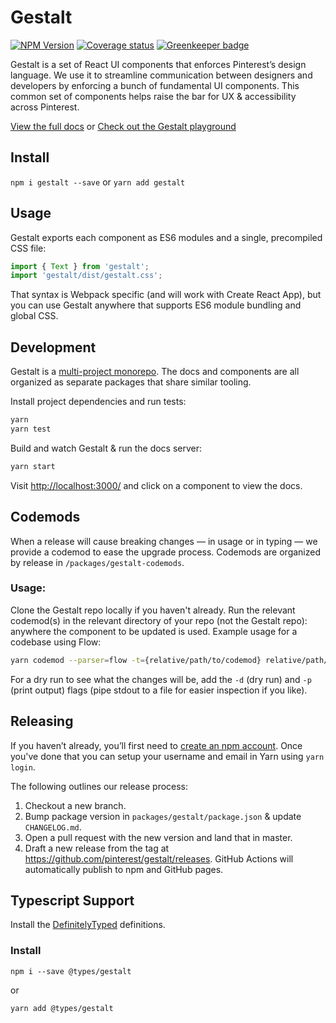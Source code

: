 # Gestalt

[![NPM Version](https://img.shields.io/npm/v/gestalt.svg)](https://www.npmjs.com/package/gestalt)
[![Coverage status](https://codecov.io/gh/pinterest/gestalt/branch/master/graph/badge.svg)](https://codecov.io/github/pinterest/gestalt)
[![Greenkeeper badge](https://badges.greenkeeper.io/pinterest/gestalt.svg)](https://greenkeeper.io/)

Gestalt is a set of React UI components that enforces Pinterest’s design language. We use it to streamline communication between designers and developers by enforcing a bunch of fundamental UI components. This common set of components helps raise the bar for UX & accessibility across Pinterest.

[View the full docs](https://pinterest.github.io/gestalt)
or
[Check out the Gestalt playground](https://codesandbox.io/s/k5plvp9v8v)

## Install

`npm i gestalt --save` or `yarn add gestalt`

## Usage

Gestalt exports each component as ES6 modules and a single, precompiled CSS file:

```js
import { Text } from 'gestalt';
import 'gestalt/dist/gestalt.css';
```

That syntax is Webpack specific (and will work with Create React App), but you can use Gestalt anywhere that supports ES6 module bundling and global CSS.

## Development

Gestalt is a [multi-project monorepo](https://yarnpkg.com/lang/en/docs/workspaces/). The docs and components are all organized as separate packages that share similar tooling.

Install project dependencies and run tests:

```bash
yarn
yarn test
```

Build and watch Gestalt & run the docs server:

```bash
yarn start
```

Visit [http://localhost:3000/](http://localhost:3000) and click on a component to view the docs.

## Codemods

When a release will cause breaking changes — in usage or in typing — we provide a codemod to ease the upgrade process. Codemods are organized by release in `/packages/gestalt-codemods`.

### Usage:

Clone the Gestalt repo locally if you haven't already. Run the relevant codemod(s) in the relevant directory of your repo (not the Gestalt repo): anywhere the component to be updated is used. Example usage for a codebase using Flow:

```bash
yarn codemod --parser=flow -t={relative/path/to/codemod} relative/path/to/your/code
```

For a dry run to see what the changes will be, add the `-d` (dry run) and `-p` (print output) flags (pipe stdout to a file for easier inspection if you like).

## Releasing

If you haven’t already, you’ll first need to [create an npm account](https://www.npmjs.com/signup). Once you've done that
you can setup your username and email in Yarn using `yarn login`.

The following outlines our release process:

1.  Checkout a new branch.
2.  Bump package version in `packages/gestalt/package.json` & update `CHANGELOG.md`.
3.  Open a pull request with the new version and land that in master.
4.  Draft a new release from the tag at https://github.com/pinterest/gestalt/releases. GitHub Actions will automatically publish to npm and GitHub pages.

## Typescript Support

Install the [DefinitelyTyped](https://www.npmjs.com/package/@types/gestalt) definitions.

### Install

`npm i --save @types/gestalt`

or

`yarn add @types/gestalt`
